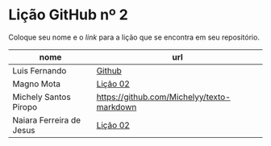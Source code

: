 # Lição GitHub nº 2

Coloque seu nome e o *link* para a lição que se encontra em seu repositório.

nome | url
--- | ---
Luis Fernando | [Github](https://github.com/fernando-lluis/texto-markdown/blob/main/README.md)
Magno Mota    | [Lição 02](https://github.com/Magno00/texto-markdown)
Michely Santos Piropo | https://github.com/Michelyy/texto-markdown
Naiara Ferreira de Jesus |[Lição 02](https://github.com/naiaraferreira/texto-markdown/blob/main/README.md)
